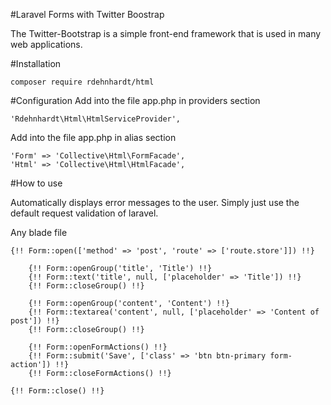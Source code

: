#Laravel Forms with Twitter Boostrap

The Twitter-Bootstrap is a simple front-end framework that is used in many web applications.

#Installation
```
composer require rdehnhardt/html
```

#Configuration
Add into the file app.php in providers section 
```
'Rdehnhardt\Html\HtmlServiceProvider',
```

Add into the file app.php in alias section 
```
'Form' => 'Collective\Html\FormFacade',
'Html' => 'Collective\Html\HtmlFacade',
```

#How to use

Automatically displays error messages to the user. Simply just use the default request validation of laravel.

Any blade file
```
{!! Form::open(['method' => 'post', 'route' => ['route.store']]) !!}

    {!! Form::openGroup('title', 'Title') !!}
    {!! Form::text('title', null, ['placeholder' => 'Title']) !!}
    {!! Form::closeGroup() !!}
    
    {!! Form::openGroup('content', 'Content') !!}
    {!! Form::textarea('content', null, ['placeholder' => 'Content of post']) !!}
    {!! Form::closeGroup() !!}
    
    {!! Form::openFormActions() !!}
    {!! Form::submit('Save', ['class' => 'btn btn-primary form-action']) !!}
    {!! Form::closeFormActions() !!}

{!! Form::close() !!}
```